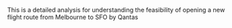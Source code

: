 
This is a detailed analysis for understanding the feasibility of opening a new flight route from Melbourne to SFO by Qantas
